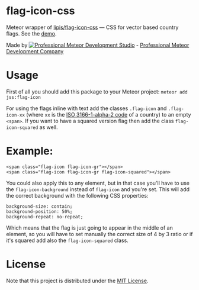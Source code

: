 # flag-icon-css

Meteor wrapper of [lipis/flag-icon-css](https://github.com/lipis/flag-icon-css) — CSS for vector based country flags. See the [demo](http://lipis.github.io/flag-icon-css/).

Made by [![Professional Meteor Development Studio](http://s30.postimg.org/jfno1g71p/jss_xs.png)](http://jssolutionsdev.com) - [Professional Meteor Development Company](http://jssolutionsdev.com)


# Usage

First of all you should add this package to your Meteor project: `meteor add jss:flag-icon`

For using the flags inline with text add the classes `.flag-icon` and `.flag-icon-xx` (where `xx` is the
[ISO 3166-1-alpha-2 code](http://www.iso.org/iso/country_names_and_code_elements) of a country) to an empty `<span>`. If you want to have a squared version flag then add the class `flag-icon-squared` as well.

# Example:

    <span class="flag-icon flag-icon-gr"></span>
    <span class="flag-icon flag-icon-gr flag-icon-squared"></span>

You could also apply this to any element, but in that case you'll have to use the `flag-icon-background` instead of `flag-icon` and you're set. This will add the correct background with the following CSS properties:

    background-size: contain;
    background-position: 50%;
    background-repeat: no-repeat;

Which means that the flag is just going to appear in the middle of an element, so you will have to set manually the correct size of 4 by 3 ratio or if it's squared add also the `flag-icon-squared` class.

# License
Note that this project is distributed under the [MIT License](LICENSE).
